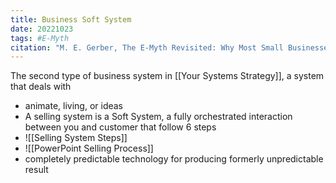 ```yaml
---
title: Business Soft System
date: 20221023
tags: #E-Myth
citation: "M. E. Gerber, The E-Myth Revisited: Why Most Small Businesses Don’t Work and What to Do About It. Harper Collins, 2009."
---
```

The second type of business system in [[Your Systems Strategy]], a system that deals with
- animate, living, or ideas
- A selling system is a Soft System, a fully orchestrated interaction between you and customer that follow 6 steps
- ![[Selling System Steps]]
- ![[PowerPoint Selling Process]]
- completely predictable technology for producing formerly unpredictable result